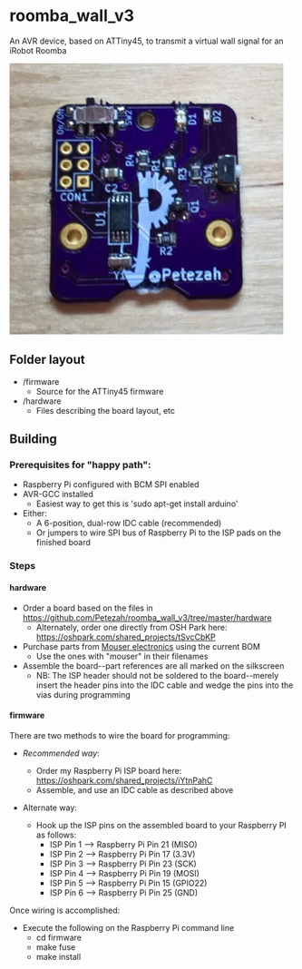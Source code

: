 # roomba_wall_v3

An AVR device, based on ATTiny45, to transmit a virtual wall signal for an iRobot Roomba

<img src="roomba_wall_v3.jpg"/>

## Folder layout

* /firmware
  * Source for the ATTiny45 firmware
* /hardware
  * Files describing the board layout, etc

## Building

### Prerequisites for "happy path":

* Raspberry Pi configured with BCM SPI enabled
* AVR-GCC installed
  *  Easiest way to get this is 'sudo apt-get install arduino'
* Either:
  * A 6-position, dual-row IDC cable (recommended)
  * Or jumpers to wire SPI bus of Raspberry Pi to the ISP pads on the finished board

### Steps

#### hardware

* Order a board based on the files in https://github.com/Petezah/roomba_wall_v3/tree/master/hardware
  * Alternately, order one directly from OSH Park here: https://oshpark.com/shared_projects/tSvcCbKP
* Purchase parts from [Mouser electronics](http://mouser.com) using the current BOM
  * Use the ones with "mouser" in their filenames
* Assemble the board--part references are all marked on the silkscreen
  * NB: The ISP header should not be soldered to the board--merely insert the header pins into the IDC cable and wedge the pins into the vias during programming

#### firmware

There are two methods to wire the board for programming:

* *Recommended way*:
  *  Order my Raspberry Pi ISP board here: https://oshpark.com/shared_projects/iYtnPahC
  *  Assemble, and use an IDC cable as described above

* Alternate way: 
  * Hook up the ISP pins on the assembled board to your Raspberry PI as follows:
    * ISP Pin 1 --> Raspberry Pi Pin 21 (MISO)
    * ISP Pin 2 --> Raspberry Pi Pin 17 (3.3V)
    * ISP Pin 3 --> Raspberry Pi Pin 23 (SCK)
    * ISP Pin 4 --> Raspberry Pi Pin 19 (MOSI)
    * ISP Pin 5 --> Raspberry Pi Pin 15 (GPIO22)
    * ISP Pin 6 --> Raspberry Pi Pin 25 (GND)

Once wiring is accomplished:
* Execute the following on the Raspberry Pi command line
  * cd firmware
  * make fuse
  * make install
